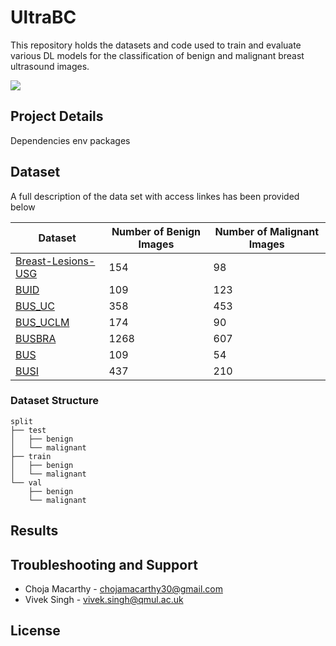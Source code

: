 # UltraBC

This repository holds the datasets and code used to train and evaluate various DL models for the classification of benign and malignant breast ultrasound images.

![](https://camo.githubusercontent.com/570a88dfdfa4285217fc5129a1b84d9409fe8710cc6e3d3e4a99f5b279a89e48/68747470733a2f2f64726976652e676f6f676c652e636f6d2f75633f69643d316347612d3170323466364f7775707538583534445f6143736d4a553242495647)

## Project Details

Dependencies
env
packages


## Dataset

A full description of the data set with access linkes has been provided below

| Dataset | Number of Benign Images | Number of Malignant Images |
|---|---|---|
| [Breast-Lesions-USG](https://www.cancerimagingarchive.net/collection/breast-lesions-usg/) | 154 | 98 |
| [BUID](https://www.sciencedirect.com/science/article/pii/S0010482522011465?via=ihub) | 109 | 123 |
| [BUS_UC](https://data.mendeley.com/datasets/3ksd7w7jkx/1) | 358 | 453 |
| [BUS_UCLM](https://data.mendeley.com/datasets/7fvgj4jsp7/1) | 174 | 90 |
| [BUSBRA](https://zenodo.org/records/8231412) | 1268 | 607 |
| [BUS](https://helward.mmu.ac.uk/STAFF/M.Yap/dataset.php) | 109 | 54 |
| [BUSI](https://helward.mmu.ac.uk/STAFF/M.Yap/dataset.php) | 437 | 210 |

### Dataset Structure

```
split
├── test
│   ├── benign
│   └── malignant
├── train
│   ├── benign
│   └── malignant
└── val
    ├── benign
    └── malignant
```

## Results

## Troubleshooting and Support

* Choja Macarthy - chojamacarthy30@gmail.com
* Vivek Singh - vivek.singh@qmul.ac.uk

## License


